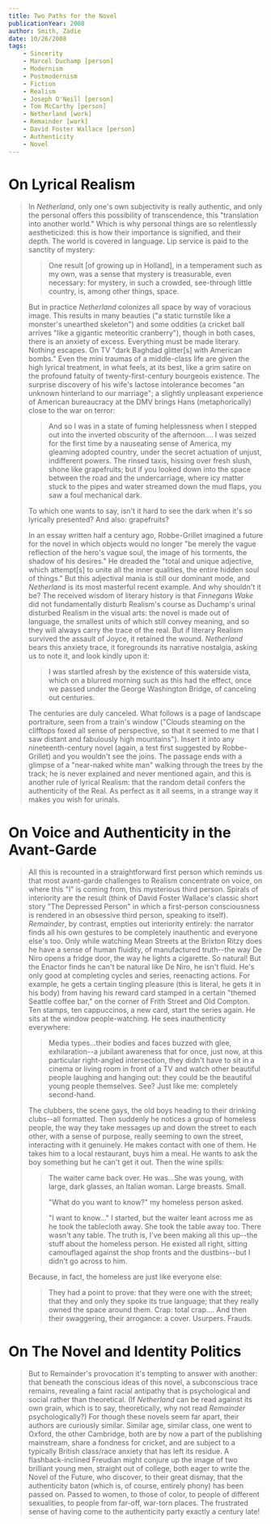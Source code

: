 ```yaml
---
title: Two Paths for the Novel
publicationYear: 2008
author: Smith, Zadie
date: 10/26/2008
tags:
    - Sincerity
    - Marcel Duchamp [person]
    - Modernism
    - Postmodernism
    - Fiction
    - Realism
    - Joseph O'Neill [person]
    - Tom McCarthy [person]
    - Netherland [work]
    - Remainder [work]
    - David Foster Wallace [person]
    - Authenticity
    - Novel
---
```


# On Lyrical Realism

> In _Netherland_, only one's own subjectivity is really authentic, and only the personal offers this possibility of transcendence, this "translation into another world." Which is why personal things are so relentlessly aestheticized: this is how their importance is signified, and their depth. The world is covered in language. Lip service is paid to the sanctity of mystery:
>
> > One result [of growing up in Holland], in a temperament such as my own, was a sense that mystery is treasurable, even necessary: for mystery, in such a crowded, see-through little country, is, among other things, space.
>
> But in practice _Netherland_ colonizes all space by way of voracious image. This results in many beauties ("a static turnstile like a monster's unearthed skeleton") and some oddities (a cricket ball arrives "like a gigantic meteoritic cranberry"), though in both cases, there is an anxiety of excess. Everything must be made literary. Nothing escapes. On TV "dark Baghdad glitter[s] with American bombs." Even the mini traumas of a middle-class life are given the high lyrical treatment, in what feels, at its best, like a grim satire on the profound fatuity of twenty-first-century bourgeois existence. The surprise discovery of his wife's lactose intolerance becomes "an unknown hinterland to our marriage"; a slightly unpleasant experience of American bureaucracy at the DMV brings Hans (metaphorically) close to the war on terror:
>
> > And so I was in a state of fuming helplessness when I stepped out into the inverted obscurity of the afternoon.... I was seized for the first time by a nauseating sense of America, my gleaming adopted country, under the secret actuation of unjust, indifferent powers. The rinsed taxis, hissing over fresh slush, shone like grapefruits; but if you looked down into the space between the road and the undercarriage, where icy matter stuck to the pipes and water streamed down the mud flaps, you saw a foul mechanical dark.
>
> To which one wants to say, isn't it hard to see the dark when it's so lyrically presented? And also: grapefruits?
>
> In an essay written half a century ago, Robbe-Grillet imagined a future for the novel in which objects would no longer "be merely the vague reflection of the hero's vague soul, the image of his torments, the shadow of his desires." He dreaded the "total and unique adjective, which attempt[s] to unite all the inner qualities, the entire hidden soul of things." But this adjectival mania is still our dominant mode, and _Netherland_ is its most masterful recent example. And why shouldn't it be? The received wisdom of literary history is that _Finnegans Wake_ did not fundamentally disturb Realism's course as Duchamp's urinal disturbed Realism in the visual arts: the novel is made out of language, the smallest units of which still convey meaning, and so they will always carry the trace of the real. But if literary Realism survived the assault of Joyce, it retained the wound. _Netherland_ bears this anxiety trace, it foregrounds its narrative nostalgia, asking us to note it, and look kindly upon it:
>
> > I was startled afresh by the existence of this waterside vista, which on a blurred morning such as this had the effect, once we passed under the George Washington Bridge, of canceling out centuries.
>
> The centuries are duly canceled. What follows is a page of landscape portraiture, seen from a train's window ("Clouds steaming on the clifftops foxed all sense of perspective, so that it seemed to me that I saw distant and fabulously high mountains"). Insert it into any nineteenth-century novel (again, a test first suggested by Robbe-Grillet) and you wouldn't see the joins. The passage ends with a glimpse of a "near-naked white man" walking through the trees by the track; he is never explained and never mentioned again, and this is another rule of lyrical Realism: that the random detail confers the authenticity of the Real. As perfect as it all seems, in a strange way it makes you wish for urinals.

# On Voice and Authenticity in the Avant-Garde

> All this is recounted in a straightforward first person which reminds us that most avant-garde challenges to Realism concentrate on voice, on where this "I" is coming from, this mysterious third person. Spirals of interiority are the result (think of David Foster Wallace's classic short story "The Depressed Person" in which a first-person consciousness is rendered in an obsessive third person, speaking to itself). _Remainder_, by contrast, empties out interiority entirely: the narrator finds all his own gestures to be completely inauthentic and everyone else's too. Only while watching Mean Streets at the Brixton Ritzy does he have a sense of human fluidity, of manufactured truth--the way De Niro opens a fridge door, the way he lights a cigarette. So natural! But the Enactor finds he can't be natural like De Niro, he isn't fluid. He's only good at completing cycles and series, reenacting actions. For example, he gets a certain tingling pleasure (this is literal, he gets it in his body) from having his reward card stamped in a certain "themed Seattle coffee bar," on the corner of Frith Street and Old Compton. Ten stamps, ten cappuccinos, a new card, start the series again. He sits at the window people-watching. He sees inauthenticity everywhere:
>
> > Media types...their bodies and faces buzzed with glee, exhilaration--a jubilant awareness that for once, just now, at this particular right-angled intersection, they didn't have to sit in a cinema or living room in front of a TV and watch other beautiful people laughing and hanging out: they could be the beautiful young people themselves. See?  Just like me: completely second-hand.
>
> The clubbers, the scene gays, the old boys heading to their drinking clubs--all formatted. Then suddenly he notices a group of homeless people, the way they take messages up and down the street to each other, with a sense of purpose, really seeming to own the street, interacting with it genuinely. He makes contact with one of them. He takes him to a local restaurant, buys him a meal. He wants to ask the boy something but he can't get it out. Then the wine spills:
>
> > The waiter came back over. He was...She was young, with large, dark glasses, an Italian woman. Large breasts. Small.
> >
> > "What do you want to know?" my homeless person asked.
> >
> > "I want to know..." I started, but the waiter leant across me as he took the tablecloth away. She took the table away too. There wasn't any table. The truth is, I've been making all this up--the stuff about the homeless person. He existed all right, sitting camouflaged against the shop fronts and the dustbins--but I didn't go across to him.
>
> Because, in fact, the homeless are just like everyone else:
>
> > They had a point to prove: that they were one with the street; that they and only they spoke its true language; that they really owned the space around them. Crap: total crap.... And then their swaggering, their arrogance: a cover. Usurpers. Frauds.

# On The Novel and Identity Politics

> But to Remainder's provocation it's tempting to answer with another: that beneath the conscious ideas of this novel, a subconscious trace remains, revealing a faint racial antipathy that is psychological and social rather than theoretical. (If _Netherland_ can be read against its own grain, which is to say, theoretically, why not read _Remainder_ psychologically?) For though these novels seem far apart, their authors are curiously similar. Similar age, similar class, one went to Oxford, the other Cambridge, both are by now a part of the publishing mainstream, share a fondness for cricket, and are subject to a typically British class/race anxiety that has left its residue. A flashback-inclined Freudian might conjure up the image of two brilliant young men, straight out of college, both eager to write the Novel of the Future, who discover, to their great dismay, that the authenticity baton (which is, of course, entirely phony) has been passed on. Passed to women, to those of color, to people of different sexualities, to people from far-off, war-torn places. The frustrated sense of having come to the authenticity party exactly a century late!
